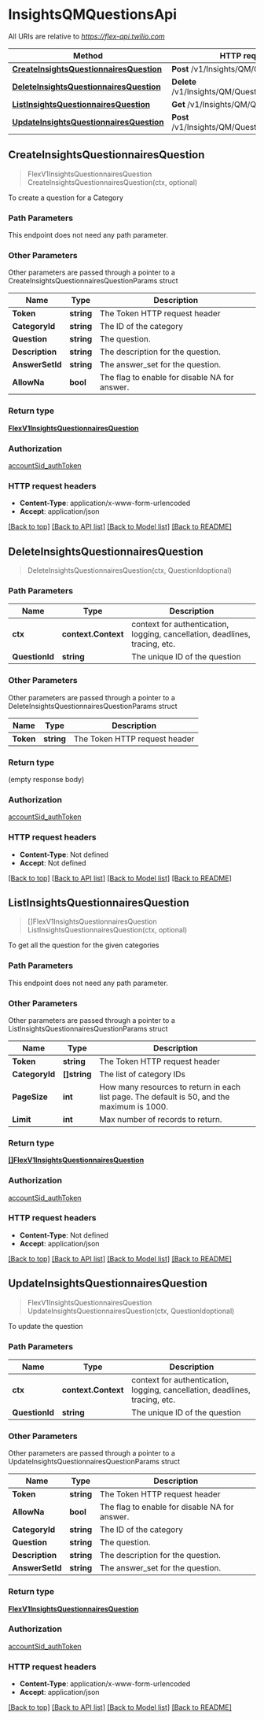 # InsightsQMQuestionsApi

All URIs are relative to *https://flex-api.twilio.com*

Method | HTTP request | Description
------------- | ------------- | -------------
[**CreateInsightsQuestionnairesQuestion**](InsightsQMQuestionsApi.md#CreateInsightsQuestionnairesQuestion) | **Post** /v1/Insights/QM/Questions | 
[**DeleteInsightsQuestionnairesQuestion**](InsightsQMQuestionsApi.md#DeleteInsightsQuestionnairesQuestion) | **Delete** /v1/Insights/QM/Questions/{QuestionId} | 
[**ListInsightsQuestionnairesQuestion**](InsightsQMQuestionsApi.md#ListInsightsQuestionnairesQuestion) | **Get** /v1/Insights/QM/Questions | 
[**UpdateInsightsQuestionnairesQuestion**](InsightsQMQuestionsApi.md#UpdateInsightsQuestionnairesQuestion) | **Post** /v1/Insights/QM/Questions/{QuestionId} | 



## CreateInsightsQuestionnairesQuestion

> FlexV1InsightsQuestionnairesQuestion CreateInsightsQuestionnairesQuestion(ctx, optional)



To create a question for a Category

### Path Parameters

This endpoint does not need any path parameter.

### Other Parameters

Other parameters are passed through a pointer to a CreateInsightsQuestionnairesQuestionParams struct


Name | Type | Description
------------- | ------------- | -------------
**Token** | **string** | The Token HTTP request header
**CategoryId** | **string** | The ID of the category
**Question** | **string** | The question.
**Description** | **string** | The description for the question.
**AnswerSetId** | **string** | The answer_set for the question.
**AllowNa** | **bool** | The flag to enable for disable NA for answer.

### Return type

[**FlexV1InsightsQuestionnairesQuestion**](FlexV1InsightsQuestionnairesQuestion.md)

### Authorization

[accountSid_authToken](../README.md#accountSid_authToken)

### HTTP request headers

- **Content-Type**: application/x-www-form-urlencoded
- **Accept**: application/json

[[Back to top]](#) [[Back to API list]](../README.md#documentation-for-api-endpoints)
[[Back to Model list]](../README.md#documentation-for-models)
[[Back to README]](../README.md)


## DeleteInsightsQuestionnairesQuestion

> DeleteInsightsQuestionnairesQuestion(ctx, QuestionIdoptional)





### Path Parameters


Name | Type | Description
------------- | ------------- | -------------
**ctx** | **context.Context** | context for authentication, logging, cancellation, deadlines, tracing, etc.
**QuestionId** | **string** | The unique ID of the question

### Other Parameters

Other parameters are passed through a pointer to a DeleteInsightsQuestionnairesQuestionParams struct


Name | Type | Description
------------- | ------------- | -------------
**Token** | **string** | The Token HTTP request header

### Return type

 (empty response body)

### Authorization

[accountSid_authToken](../README.md#accountSid_authToken)

### HTTP request headers

- **Content-Type**: Not defined
- **Accept**: Not defined

[[Back to top]](#) [[Back to API list]](../README.md#documentation-for-api-endpoints)
[[Back to Model list]](../README.md#documentation-for-models)
[[Back to README]](../README.md)


## ListInsightsQuestionnairesQuestion

> []FlexV1InsightsQuestionnairesQuestion ListInsightsQuestionnairesQuestion(ctx, optional)



To get all the question for the given categories

### Path Parameters

This endpoint does not need any path parameter.

### Other Parameters

Other parameters are passed through a pointer to a ListInsightsQuestionnairesQuestionParams struct


Name | Type | Description
------------- | ------------- | -------------
**Token** | **string** | The Token HTTP request header
**CategoryId** | **[]string** | The list of category IDs
**PageSize** | **int** | How many resources to return in each list page. The default is 50, and the maximum is 1000.
**Limit** | **int** | Max number of records to return.

### Return type

[**[]FlexV1InsightsQuestionnairesQuestion**](FlexV1InsightsQuestionnairesQuestion.md)

### Authorization

[accountSid_authToken](../README.md#accountSid_authToken)

### HTTP request headers

- **Content-Type**: Not defined
- **Accept**: application/json

[[Back to top]](#) [[Back to API list]](../README.md#documentation-for-api-endpoints)
[[Back to Model list]](../README.md#documentation-for-models)
[[Back to README]](../README.md)


## UpdateInsightsQuestionnairesQuestion

> FlexV1InsightsQuestionnairesQuestion UpdateInsightsQuestionnairesQuestion(ctx, QuestionIdoptional)



To update the question

### Path Parameters


Name | Type | Description
------------- | ------------- | -------------
**ctx** | **context.Context** | context for authentication, logging, cancellation, deadlines, tracing, etc.
**QuestionId** | **string** | The unique ID of the question

### Other Parameters

Other parameters are passed through a pointer to a UpdateInsightsQuestionnairesQuestionParams struct


Name | Type | Description
------------- | ------------- | -------------
**Token** | **string** | The Token HTTP request header
**AllowNa** | **bool** | The flag to enable for disable NA for answer.
**CategoryId** | **string** | The ID of the category
**Question** | **string** | The question.
**Description** | **string** | The description for the question.
**AnswerSetId** | **string** | The answer_set for the question.

### Return type

[**FlexV1InsightsQuestionnairesQuestion**](FlexV1InsightsQuestionnairesQuestion.md)

### Authorization

[accountSid_authToken](../README.md#accountSid_authToken)

### HTTP request headers

- **Content-Type**: application/x-www-form-urlencoded
- **Accept**: application/json

[[Back to top]](#) [[Back to API list]](../README.md#documentation-for-api-endpoints)
[[Back to Model list]](../README.md#documentation-for-models)
[[Back to README]](../README.md)

